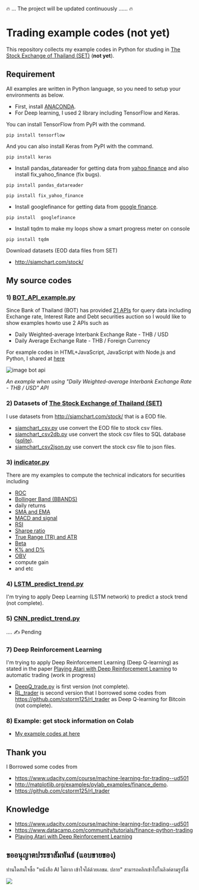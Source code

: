 :fire: ... The project will be updated continuously ......  :fire:

# Trading example codes (not yet)

This repository collects my example codes in Python for studing in [The Stock Exchange of Thailand (SET)](http://www.set.or.th/set/mainpage.do) (__not yet__).

## Requirement

All examples are written in Python language, so you need to setup your environments as below. 

* First, install [ANACONDA](https://www.continuum.io/downloads).
* For Deep learning, I used 2 library including TensorFlow and Keras.

You can install TensorFlow from PyPI with the command.

`pip install tensorflow`

And you can also install Keras from PyPI with the command.

`pip install keras`

* Install pandas_datareader for getting data from [yahoo finance](https://finance.yahoo.com/) and also install fix_yahoo_finance (fix bugs).

`pip install pandas_datareader`

`pip install fix_yahoo_finance`

* Install googlefinance for getting data from [google finance](https://www.google.com/finance). 

`pip install  googlefinance`

* Install tqdm to make my loops show a smart progress meter on console

`pip install tqdm`


Download datasets (EOD data files from SET)

* http://siamchart.com/stock/


## My source codes


### 1) [BOT_API_example.py](BOT_API_example.py)

Since Bank of Thailand (BOT) has provided [21 APIs](https://iapi.bot.or.th/Developer?lang=th) for query data including Exchange rate, Interest Rate and Debt securities auction so I would like to show examples howto use 2 APIs such as
- Daily Weighted-average Interbank Exchange Rate - THB / USD
- Daily Average Exchange Rate - THB / Foreign Currency

For example codes in HTML+JavaScript, JavaScript with Node.js and Python, I shared at [here](https://gist.github.com/adminho/0159bb53c02bfdee1c4c31de3d8ecd92)

![image bot api](images/test_bot_api.PNG)

_An example when using "Daily Weighted-average Interbank Exchange Rate - THB / USD" API_

### 2) Datasets of [The Stock Exchange of Thailand (SET)](http://www.set.or.th/set/mainpage.do)

I use datasets from http://siamchart.com/stock/ that is a EOD file.

* [siamchart_csv.py](datasets/siamchart_csv.py) use convert the EOD file to stock csv files.
* [siamchart_csv2db.py](datasets/siamchart_csv2db.py) use convert the stock csv files to SQL database ([sqlite](https://docs.python.org/2/library/sqlite3.html)).
* [siamchart_csv2json.py](datasets/siamchart_csv2json.py) use convert the stock csv file to json files.

### 3) [indicator.py](indicator.py) 

There are my examples to compute the technical indicators for securities including

* [ROC](http://stockcharts.com/school/doku.php?id=chart_school:technical_indicators:rate_of_change_roc_and_momentum)
* [Bollinger Band (BBANDS)](http://stockcharts.com/school/doku.php?id=chart_school:technical_indicators:bollinger_bands)
* daily returns
* [SMA and EMA](http://stockcharts.com/school/doku.php?id=chart_school:technical_indicators:moving_averages)
* [MACD and signal](http://stockcharts.com/school/doku.php?id=chart_school:technical_indicators:moving_average_convergence_divergence_macd)
* [RSI](http://stockcharts.com/school/doku.php?id=chart_school:technical_indicators:relative_strength_index_rsi)
* [Sharpe ratio](http://www.investopedia.com/terms/s/sharperatio.asp?lgl=rira-baseline-vertical)
* [True Range (TR) and ATR](http://stockcharts.com/school/doku.php?id=chart_school:technical_indicators:average_true_range_atr)
* [Beta](http://www.investopedia.com/terms/b/beta.asp?lgl=rira-baseline-vertical)
* [K% and D%](http://stockcharts.com/school/doku.php?id=chart_school:technical_indicators:stochastic_oscillator_fast_slow_and_full)
* [OBV](http://stockcharts.com/school/doku.php?id=chart_school:technical_indicators:on_balance_volume_obv)
* compute gain 
* and etc

### 4) [LSTM_predict_trend.py](LSTM_predict_trend.py) 

I'm trying to apply Deep Learning (LSTM network) to predict a stock trend (not complete).

### 5) [CNN_predict_trend.py]() 

.... ✍ Pending

### 7) Deep Reinforcement Learning 

I'm trying to apply Deep Reinforcement Learning (Deep Q-learning) as stated in the paper [Playing Atari with Deep Reinforcement Learning](https://www.cs.toronto.edu/~vmnih/docs/dqn.pdf) to automatic trading  (work in progress)

* [DeepQ_trade.py](DeepQ_trade.py) is first version (not complete).
* [RL_trader](RL_trader.py) is second version that I borrowed some codes from https://github.com/cstorm125/rl_trader as Deep Q-learning for Bitcoin (not complete).

### 8) Example: get stock information on Colab

* [My example codes at here](https://colab.research.google.com/drive/1XSE1DRLIUzLqfnfPvS4ZMbjZ2s20ub7V)


## Thank you

I Borrowed some codes from

* https://www.udacity.com/course/machine-learning-for-trading--ud501
* http://matplotlib.org/examples/pylab_examples/finance_demo.
* https://github.com/cstorm125/rl_trader

## Knowledge

* https://www.udacity.com/course/machine-learning-for-trading--ud501
* https://www.datacamp.com/community/tutorials/finance-python-trading
* [Playing Atari with Deep Reinforcement Learning](https://www.cs.toronto.edu/~vmnih/docs/dqn.pdf)

## ขออนุญาตประชาสัมพันธ์ (แอบขายของ)
ท่านใดสนใจซื้อ "หนังสือ AI ไม่ยาก เข้าใจได้ด้วยเลขม. ปลาย" สามารถคลิกเข้าไปในลิงค์ตามรูปได้

[![](books/ebook_AI_easy_1.png)](https://www.mebmarket.com/index.php?action=BookDetails&data=YToyOntzOjc6InVzZXJfaWQiO3M6NzoiMTcyNTQ4MyI7czo3OiJib29rX2lkIjtzOjY6IjEwODI0NiI7fQ&fbclid=IwAR3E5FYdTrQQUToZfE0k7xJEEimSMXQaGBtpM8397XxAY_PnbbyIdHxvRhI&page_no=1)
